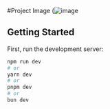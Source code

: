 #Project Image
(![image](https://github.com/shaman-004/DigitalMarketplace/assets/93532515/0ee189c7-8346-44b3-b268-4c7991bb2b37)



## Getting Started

First, run the development server:

```bash
npm run dev
# or
yarn dev
# or
pnpm dev
# or
bun dev
```

